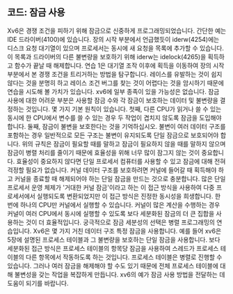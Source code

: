 ## 코드: 잠금 사용

Xv6은 경쟁 조건을 피하기 위해 잠금으로 신중하게 프로그래밍되었습니다. 간단한 예는 IDE 드라이버(4100)에 있습니다. 장의 시작 부분에서 언급했듯이 iderw(4254)에는 디스크 요청 대기열이 있으며 프로세서는 동시에 새 요청을 목록에 추가할 수 있습니다.
이 목록과 드라이버의 다른 불변량을 보호하기 위해 iderw는 idelock(4265)을 획득하고 함수가 끝날 때 해제합니다. 연습 1은 대기열 조작 이후에 획득을 이동하여 장의 시작 부분에서 본 경쟁 조건을 트리거하는 방법을 탐구합니다. 레이스를 유발하는 것이 쉽지 않다는 것을 분명히 하고 레이스 조건 버그를 찾는 것이 어렵다는 것을 암시하기 때문에 연습을 시도해 볼 가치가 있습니다. xv6에 일부 종족이 있을 가능성은 없습니다.
잠금 사용에 대한 어려운 부분은 사용할 잠금 수와 각 잠금이 보호하는 데이터 및 불변량을 결정하는 것입니다. 몇 가지 기본 원칙이 있습니다. 첫째, 다른 CPU가 읽거나 쓸 수 있는 동시에 한 CPU에서 변수를 쓸 수 있는 경우 두 작업이 겹치지 않도록 잠금을 도입해야 합니다.
둘째, 잠금이 불변을 보호한다는 것을 기억하십시오. 불변이 여러 데이터 구조를 포함하는 경우 일반적으로 모든 구조는 불변이 유지되도록 단일 잠금으로 보호되어야 합니다.
위의 규칙은 잠금이 필요할 때를 말하고 잠금이 필요하지 않을 때를 말하지 않으며 잠금이 병렬 처리를 줄이기 때문에 효율성을 위해 너무 많이 잠그지 않는 것이 중요합니다. 효율성이 중요하지 않다면 단일 프로세서 컴퓨터를 사용할 수 있고 잠금에 대해 전혀 걱정할 필요가 없습니다. 커널 데이터 구조를 보호하려면 커널에 들어갈 때 획득해야 하고 커널을 종료할 때 해제되어야 하는 단일 잠금을 만드는 것으로 충분합니다. 많은 단일 프로세서 운영 체제가 '거대한 커널 잠금'이라고 하는 이 접근 방식을 사용하여 다중 프로세서에서 실행되도록 변환되었지만 이 접근 방식은 진정한 동시성을 희생합니다. 한 번에 하나의 CPU만 커널에서 실행할 수 있습니다. 커널이 많은 계산을 수행하는 경우 커널이 여러 CPU에서 동시에 실행할 수 있도록 보다 세분화된 잠금의 더 큰 집합을 사용하는 것이 더 효율적입니다.
궁극적으로 잠금 세분성의 선택은 병렬 프로그래밍의 연습입니다.
Xv6은 몇 가지 거친 데이터 구조 특정 잠금을 사용합니다. 예를 들어 xv6은 5장에 설명된 프로세스 테이블과 그 불변량을 보호하는 단일 잠금을 사용합니다. 보다 세분화된 접근 방식은 프로세스 테이블의 항목당 잠금을 사용하여 스레드가 프로세스 테이블의 다른 항목에서 작동하도록 하는 것입니다. 프로세스 테이블은 병렬로 진행할 수 있습니다.
그러나 여러 잠금을 해제해야 할 수도 있기 때문에 전체 프로세스 테이블에 대해 불변성을 갖는 작업을 복잡하게 만듭니다. xv6의 예가 잠금 사용 방법을 전달하는 데 도움이 되기를 바랍니다.